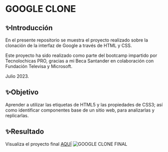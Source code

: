 # GOOGLE CLONE

## ✨Introducción
En el presente repositorio se muestra el proyecto realizado sobre la clonación de la interfaz de Google a través de HTML y CSS.

Este proyecto ha sido realizado como parte del bootcamp impartido por Tecnolochicas PRO, gracias a mi Beca Santander en colaboración con Fundación Televisa y Microsoft.

Julio 2023.

## ✨Objetivo
Aprender a utilizar las etiquetas de HTML5 y las propiedades de CSS3; así como identificar componentes base de un sitio web, para analizarlas y replicarlas. 

## ✨Resultado
Visualiza el proyecto final [AQUÍ](https://clongoogle-byvalerydom.netlify.app/)
![GOOGLE CLONE FINAL](https://github.com/valerydom/Clon-Google/assets/139601134/40b53239-e5b0-4289-bca9-1453be66c234)
